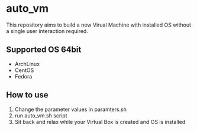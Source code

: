 # auto_vm
This repository aims to build a new Virual Machine with installed OS without a single user interaction required.

## Supported OS 64bit

* ArchLinux
* CentOS 
* Fedora

## How to use

1. Change the parameter values in paramters.sh
2. run auto_vm.sh script
3. Sit back and relax while your Virtual Box is created and OS is installed
